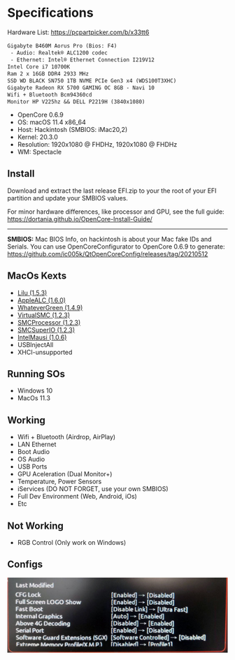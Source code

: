 # Specifications

Hardware List: https://pcpartpicker.com/b/x33tt6
```
Gigabyte B460M Aorus Pro (Bios: F4)
 - Audio: Realtek® ALC1200 codec
 - Ethernet: Intel® Ethernet Connection I219V12
Intel Core i7 10700K
Ram 2 x 16GB DDR4 2933 MHz
SSD WD BLACK SN750 1TB NVME PCIe Gen3 x4 (WDS100T3XHC)
Gigabyte Radeon RX 5700 GAMING OC 8GB - Navi 10
Wifi + Bluetooth Bcm94360cd
Monitor HP V225hz && DELL P2219H (3840x1080)
```

- OpenCore 0.6.9
- OS: macOS 11.4 x86_64
- Host: Hackintosh (SMBIOS: iMac20,2)
- Kernel: 20.3.0
- Resolution: 1920x1080 @ FHDHz, 1920x1080 @ FHDHz
- WM: Spectacle

## Install

Download and extract the last release EFI.zip to your the root of your EFI partition and update your SMBIOS values.

For minor hardware differences, like processor and GPU, see the full guide:
https://dortania.github.io/OpenCore-Install-Guide/

---

**SMBIOS:** Mac BIOS Info, on hackintosh is about your Mac fake IDs and Serials.
You can use OpenCoreConfigurator to OpenCore 0.6.9 to generate:
https://github.com/ic005k/QtOpenCoreConfig/releases/tag/20210512

## MacOs Kexts

- [Lilu (1.5.3)](https://github.com/acidanthera/Lilu/releases/tag/1.5.3)
- [AppleALC (1.6.0)](https://github.com/acidanthera/AppleALC/releases/tag/1.6.0)
- [WhateverGreen (1.4.9)](https://github.com/acidanthera/WhateverGreen/releases/tag/1.4.9)
- [VirtualSMC (1.2.3)](https://github.com/acidanthera/VirtualSMC/releases/tag/1.2.3)
- [SMCProcessor (1.2.3)](https://github.com/acidanthera/VirtualSMC/releases/tag/1.2.3)
- [SMCSuperIO (1.2.3)](https://github.com/acidanthera/VirtualSMC/releases/tag/1.2.3)
- [IntelMausi (1.0.6)](https://github.com/acidanthera/IntelMausi/releases/tag/1.0.6)
- USBInjectAll
- XHCI-unsupported

## Running SOs

- Windows 10
- MacOs 11.3

## Working

- Wifi + Bluetooth (Airdrop, AirPlay)
- LAN Ethernet
- Boot Audio
- OS Audio
- USB Ports
- GPU Aceleration (Dual Monitor+)
- Temperature, Power Sensors
- iServices (DO NOT FORGET, use your own SMBIOS)
- Full Dev Environment (Web, Android, iOs)
- Etc

## Not Working

- RGB Control (Only work on Windows)

## Configs

![Bios Config](images/BiosConfig.jpg)
